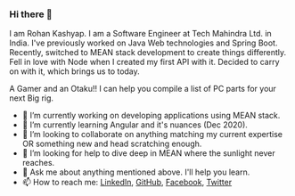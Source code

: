 ### Hi there 👋

I am Rohan Kashyap. I am a Software Engineer at Tech Mahindra Ltd. in India. I've previously worked on Java Web technologies and Spring Boot. Recently, switched to MEAN stack development to create things differently. Fell in love with Node when I created my first API with it. Decided to carry on with it, which brings us to today.

A Gamer and an Otaku!! I can help you compile a list of PC parts for your next Big rig.  

- 🔭 I’m currently working on developing applications using MEAN stack.
- 🌱 I’m currently learning Angular and it's nuances (Dec 2020).
- 👯 I’m looking to collaborate on anything matching my current expertise OR something new and head scratching enough.
- 🤔 I’m looking for help to dive deep in MEAN where the sunlight never reaches.
- 💬 Ask me about anything mentioned above. I'll help you learn.
- 📫 How to reach me: [LinkedIn](https://www.linkedin.com/in/rhnkashyap), [GitHub](https://github.com/rhnkashyap), [Facebook](https://www.facebook.com/rhnkashyap), [Twitter](https://twitter.com/rhnkashyap)
